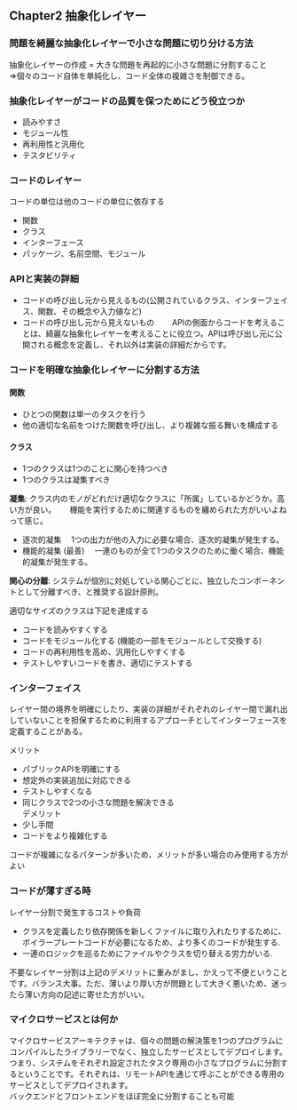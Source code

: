 ## Chapter2 抽象化レイヤー
### 問題を綺麗な抽象化レイヤーで小さな問題に切り分ける方法
抽象化レイヤーの作成 = 大きな問題を再起的に小さな問題に分割すること  
=>個々のコード自体を単純化し、コード全体の複雑さを制御できる。

### 抽象化レイヤーがコードの品質を保つためにどう役立つか
- 読みやすさ
- モジュール性
- 再利用性と汎用化
- テスタビリティ

### コードのレイヤー
コードの単位は他のコードの単位に依存する
- 関数
- クラス
- インターフェース
- パッケージ、名前空間、モジュール

### APIと実装の詳細
- コードの呼び出し元から見えるもの(公開されているクラス、インターフェイス、関数、その概念や入力値など)
- コードの呼び出し元から見えないもの　　
APIの側面からコードを考えることは、綺麗な抽象化レイヤーを考えることに役立つ。APIは呼び出し元に公開される概念を定義し、それ以外は実装の詳細だからです。


### コードを明確な抽象化レイヤーに分割する方法
#### **関数**
- ひとつの関数は単一のタスクを行う
- 他の適切な名前をつけた関数を呼び出し、より複雑な振る舞いを構成する　　

#### **クラス**
- 1つのクラスは1つのことに関心を持つべき
- 1つのクラスは凝集すべき
  
**凝集**: クラス内のモノがどれだけ適切なクラスに「所属」しているかどうか。高い方が良い。　　
機能を実行するために関連するものを纏められた方がいいよねって感じ。　　
- 逐次的凝集 
　1つの出力が他の入力に必要な場合、逐次的凝集が発生する。
- 機能的凝集 (最善)
　一連のものが全て1つのタスクのために働く場合、機能的凝集が発生する。
    
**関心の分離**: システムが個別に対処している関心ごとに、独立したコンポーネントとして分離すべき、と推奨する設計原則。   

適切なサイズのクラスは下記を達成する
- コードを読みやすくする
- コードをモジュール化する (機能の一部をモジュールとして交換する)
- コードの再利用性を高め、汎用化しやすくする
- テストしやすいコードを書き、適切にテストする

### インターフェイス
レイヤー間の境界を明確にしたり、実装の詳細がそれぞれのレイヤー間で漏れ出していないことを担保するために利用するアプローチとしてインターフェースを定義することがある。  

メリット
- パブリックAPIを明確にする
- 想定外の実装追加に対応できる
- テストしやすくなる
- 同じクラスで2つの小さな問題を解決できる  
デメリット  
- 少し手間
- コードをより複雑化する

コードが複雑になるパターンが多いため、メリットが多い場合のみ使用する方がよい  

### コードが薄すぎる時
レイヤー分割で発生するコストや負荷  
- クラスを定義したり依存関係を新しくファイルに取り入れたりするために、ボイラープレートコードが必要になるため、より多くのコードが発生する. 
- 一連のロジックを巡るためにファイルやクラスを切り替える労力がいる. 

不要なレイヤー分割は上記のデメリットに重みがまし、かえって不便ということです。バランス大事。ただ、薄いより厚い方が問題として大きく悪いため、迷ったら薄い方向の記述に寄せた方がいい。  

### マイクロサービスとは何か
マイクロサービスアーキテクチャは、個々の問題の解決策を1つのプログラムにコンパイルしたライブラリーでなく、独立したサービスとしてデプロイします。  
つまり、システムをそれぞれ設定されたタスク専用の小さなプログラムに分割するということです。それぞれは、リモートAPIを通じて呼ぶことができる専用のサービスとしてデプロイされます。  
バックエンドとフロントエンドをほぼ完全に分割することも可能

